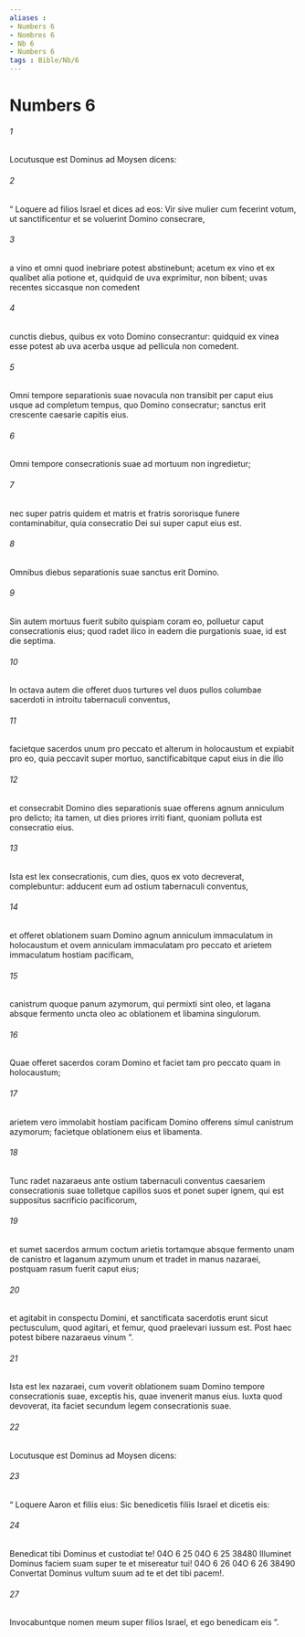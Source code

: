 ```yaml
---
aliases : 
- Numbers 6
- Nombres 6
- Nb 6
- Numbers 6
tags : Bible/Nb/6
---
```


# Numbers 6

###### 1
Locutusque est Dominus ad Moysen dicens: 
###### 2
“ Loquere ad filios Israel et dices ad eos: Vir sive mulier cum fecerint votum, ut sanctificentur et se voluerint Domino consecrare, 
###### 3
a vino et omni quod inebriare potest abstinebunt; acetum ex vino et ex qualibet alia potione et, quidquid de uva exprimitur, non bibent; uvas recentes siccasque non comedent 
###### 4
cunctis diebus, quibus ex voto Domino consecrantur: quidquid ex vinea esse potest ab uva acerba usque ad pellicula non comedent. 
###### 5
Omni tempore separationis suae novacula non transibit per caput eius usque ad completum tempus, quo Domino consecratur; sanctus erit crescente caesarie capitis eius. 
###### 6
Omni tempore consecrationis suae ad mortuum non ingredietur; 
###### 7
nec super patris quidem et matris et fratris sororisque funere contaminabitur, quia consecratio Dei sui super caput eius est. 
###### 8
Omnibus diebus separationis suae sanctus erit Domino.
###### 9
Sin autem mortuus fuerit subito quispiam coram eo, polluetur caput consecrationis eius; quod radet ilico in eadem die purgationis suae, id est die septima. 
###### 10
In octava autem die offeret duos turtures vel duos pullos columbae sacerdoti in introitu tabernaculi conventus, 
###### 11
facietque sacerdos unum pro peccato et alterum in holocaustum et expiabit pro eo, quia peccavit super mortuo, sanctificabitque caput eius in die illo 
###### 12
et consecrabit Domino dies separationis suae offerens agnum anniculum pro delicto; ita tamen, ut dies priores irriti fiant, quoniam polluta est consecratio eius.
###### 13
Ista est lex consecrationis, cum dies, quos ex voto decreverat, complebuntur: adducent eum ad ostium tabernaculi conventus, 
###### 14
et offeret oblationem suam Domino agnum anniculum immaculatum in holocaustum et ovem anniculam immaculatam pro peccato et arietem immaculatum hostiam pacificam, 
###### 15
canistrum quoque panum azymorum, qui permixti sint oleo, et lagana absque fermento uncta oleo ac oblationem et libamina singulorum. 
###### 16
Quae offeret sacerdos coram Domino et faciet tam pro peccato quam in holocaustum; 
###### 17
arietem vero immolabit hostiam pacificam Domino offerens simul canistrum azymorum; facietque oblationem eius et libamenta. 
###### 18
Tunc radet nazaraeus ante ostium tabernaculi conventus caesariem consecrationis suae tolletque capillos suos et ponet super ignem, qui est suppositus sacrificio pacificorum, 
###### 19
et sumet sacerdos armum coctum arietis tortamque absque fermento unam de canistro et laganum azymum unum et tradet in manus nazaraei, postquam rasum fuerit caput eius; 
###### 20
et agitabit in conspectu Domini, et sanctificata sacerdotis erunt sicut pectusculum, quod agitari, et femur, quod praelevari iussum est. Post haec potest bibere nazaraeus vinum ”.
###### 21
Ista est lex nazaraei, cum voverit oblationem suam Domino tempore consecrationis suae, exceptis his, quae invenerit manus eius. Iuxta quod devoverat, ita faciet secundum legem consecrationis suae.
###### 22
Locutusque est Dominus ad Moysen dicens: 
###### 23
“ Loquere Aaron et filiis eius: Sic benedicetis filiis Israel et dicetis eis:
###### 24
Benedicat tibi Dominus et custodiat te!
04O	6	25	04O	6	25		38480	Illuminet Dominus faciem suam super te et misereatur tui!
04O	6	26	04O	6	26		38490	Convertat Dominus vultum suum ad te et det tibi pacem!.
###### 27
Invocabuntque nomen meum super filios Israel, et ego benedicam eis ”.
